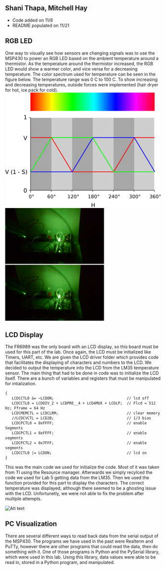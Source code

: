 ## Shani Thapa, Mitchell Hay
* Code added on 11/8
* README populated on 11/21

## RGB LED
One way to visually see how sensors are changing signals was to use the MSP430 to power an RGB LED based on the ambient temperature around a thermistor. As the temperature around the thermistor increased, the RGB LED would show a warmer color, and vice versa for a decreasing temperature. The color spectrum used for temperature can be seen in the figure below. The temperature range was 0 C to 100 C. To show increasing and decreasing temperatures, outside forces were implemented (hair dryer for hot, ice pack for cold).
![RGB Spectrum](https://github.com/RU09342/lab-5-sensing-the-world-around-you-mitchell-hay/blob/master/Visualizing%20Data/Images/rgb%20spectrum.png)
![RGB Hot](https://github.com/RU09342/lab-5-sensing-the-world-around-you-mitchell-hay/blob/master/Visualizing%20Data/Images/Therm-Hot.gif)
![RGB Cold](https://github.com/RU09342/lab-5-sensing-the-world-around-you-mitchell-hay/blob/master/Visualizing%20Data/Images/Therm-Cold.gif)

## LCD Display 
The FR6989 was the only board with an LCD display, so this board must be used for this part of the lab. Once again, the LCD must be initialized like Timers, UART, etc. We are given the LCD driver folder which provides code that facilitates the displaying of characters and numbers to the LCD. We decided to output the temperature into the LCD from the LM35 temperature sensor. The main thing that had to be done in code was to initialize the LCD itself. There are a bunch of variables and registers that must be manipulated for intialization. 

```
{
   LCDCCTL0 &= ~LCDON;                                 // lcd off
   LCDCCTL0 = LCDDIV_2 + LCDPRE__4 + LCD4MUX + LCDLP;  // Flcd = 512 Hz; Fframe = 64 Hz
   LCDCMEMCTL = LCDCLRM;                               // clear memory
   //LCDCVCTL = LCD2B;                                 // 1/3 bias
   LCDCPCTL0 = 0xFFFF;                                 // enable Segments
   LCDCPCTL1 = 0xFFFF;                                 // enable segments
   LCDCPCTL2 = 0x7FFF;                                 // enable segments
   LCDCCTL0 |= LCDON;                                  // lcd on
}
```    
This was the main code we used for initialize the code. Most of it was taken from TI using the Resource manager. Afterwards we simply recylced the code we used for Lab 5 getting data from the LM35. Then we used the function provided for this part to display the characters. The correct temperature was displayed, although there seemed to be a ghosting issue with the LCD. Unfortunetly, we were not able to fix the problem after multiple attempts.  

![Alt text](https://user-images.githubusercontent.com/31711430/33097203-5cdd7ffc-ced7-11e7-9534-d9d8c70c0208.jpg) 

## PC Visualization
There are several different ways to read back data from the serial output of the MSP430. The programs we have used in the past were Realterm and PuTTy, however there are other programs that could read the data, then do something with it. One of those programs is Python and the PySerial library, which were used in this lab. Using this library, data values were able to be read in, stored in a Python program, and manipulated. 
